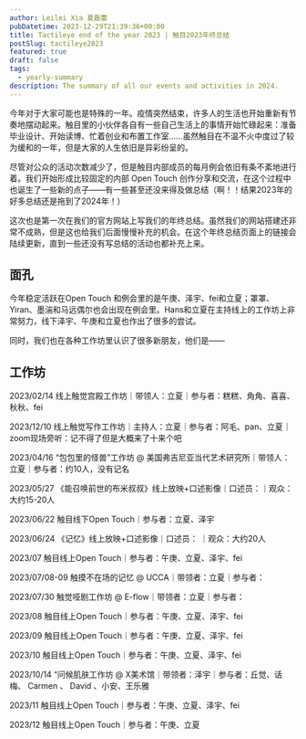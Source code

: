 ```yaml
---
author: Leilei Xia 夏磊蕾
pubDatetime: 2023-12-29T21:39:36+00:00
title: Tactileye end of the year 2023 | 触目2023年终总结
postSlug: tactileye2023
featured: true
draft: false
tags:
  - yearly-summary
description: The summary of all our events and activities in 2024.
---
```


今年对于大家可能也是特殊的一年。疫情突然结束，许多人的生活也开始重新有节奏地摆动起来。触目里的小伙伴各自有一些自己生活上的事情开始忙碌起来：准备毕业设计、开始读博、忙着创业和布置工作室……虽然触目在不温不火中度过了较为缓和的一年，但是大家的人生依旧是异彩纷呈的。

尽管对公众的活动次数减少了，但是触目内部成员的每月例会依旧有条不紊地进行着。我们开始形成比较固定的内部 Open Touch 创作分享和交流，在这个过程中也诞生了一些新的点子——有一些甚至还没来得及做总结（啊！！结果2023年的好多总结还是拖到了2024年！）

这次也是第一次在我们的官方网站上写我们的年终总结。虽然我们的网站搭建还非常不成熟，但是这也给我们后面慢慢补充的机会。在这个年终总结页面上的链接会陆续更新，直到一些还没有写总结的活动也都补充上来。

## 面孔

今年稳定活跃在Open Touch 和例会里的是午庚、泽宇、fei和立夏；罩罩、Yiran、墨湍和马远偶尔也会出现在例会里。Hans和立夏在主持线上的工作坊上非常努力，线下泽宇、午庚和立夏也作出了很多的尝试。

同时，我们也在各种工作坊里认识了很多新朋友，他们是——

## 工作坊

2023/02/14 线上触觉宫殿工作坊｜带领人：立夏｜参与者：糕糕、角角、喜喜、秋秋、fei

2023/12/10 线上触觉写作工作坊｜主持人：立夏｜参与者：阿毛、pan、立夏｜zoom现场旁听：记不得了但是大概来了十来个吧

2023/04/16 “包包里的怪兽”工作坊 @ 美国弗吉尼亚当代艺术研究所｜带领人：立夏｜参与者：约10人，没有记名

2023/05/27 《能召唤前世的布米叔叔》线上放映+口述影像｜口述员：｜观众：大约15-20人

2023/06/22 触目线下Open Touch｜参与者：立夏、泽宇

2023/06/24 《记忆》线上放映+口述影像｜口述员： ｜观众：大约20人

2023/07 触目线上Open Touch｜参与者：午庚、立夏、泽宇、fei

2023/07/08-09 触摸不在场的记忆 @ UCCA｜带领者：立夏｜参与者：

2023/07/30 触觉哑剧工作坊 @ E-flow｜带领者：立夏｜参与者：

2023/08 触目线上Open Touch｜参与者：午庚、立夏、泽宇、fei

2023/09 触目线上Open Touch｜参与者：午庚、立夏、泽宇、fei

2023/10 触目线上Open Touch｜参与者：午庚、立夏、泽宇、fei

2023/10/14 “问候肌肤工作坊 @ X美术馆｜带领者：泽宇｜参与者：丘觉、话梅、 Carmen 、 David 、小安、王乐雅

2023/11 触目线上Open Touch｜参与者：午庚、立夏、泽宇、fei

2023/12 触目线上Open Touch｜参与者：午庚、立夏
